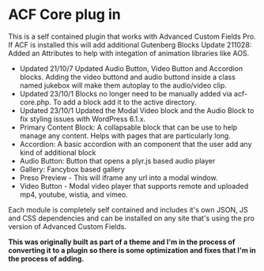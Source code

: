 # ACF Core plug in

This is a self contained plugin that works with Advanced Custom Fields Pro. If ACF is installed this will add additional Gutenberg Blocks
Update 211028: Added an Attributes to help with integation of animation libraries like AOS. 
- Updated 21/10/7 Updated Audio Button, Video Button and Accordion blocks. Adding the video buttond and audio buttond inside a class named jukebox will make them autoplay to the audio/video clip.
- Updated 23/10/1 Blocks no longer need to be manually added via acf-core.php. To add a block add it to the active directory.
- Updated 23/10/1 Updated the Modal Video block and the Audio Block to fix styling issues with WordPress 6.1.x.
- Primary Content Block: A collapsable block that can be use to help manage any content. Helps with pages that are particularly long.
- Accordion: A basic accordion with an component that the user add any kind of additional block
- Audio Button: Button that opens a plyr.js based audio player
- Gallery: Fancybox based gallery
- Preso Preview - This will iframe any url into a modal window.
- Video Button - Modal video player that supports remote and uploaded mp4, youtube, wistia, and vimeo.

Each module is completely self contained and includes it's own JSON, JS and CSS dependencies and can be installed on any site that's using the pro version of Advanced Custom Fields.

**This was originally built as part of a theme and I'm in the process of converting it to a plugin so there is some optimization and fixes that I'm in the process of adding.**
